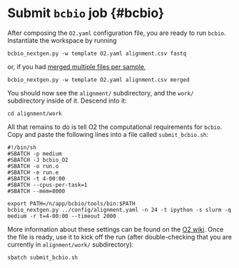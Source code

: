 # Submit `bcbio` job {#bcbio}

After composing the `O2.yaml` configuration file, you are ready to run `bcbio`. Instantiate the workspace by running

```
bcbio_nextgen.py -w template O2.yaml alignment.csv fastq
```

or, if you had [merged multiple files per sample](#sampledesc),

```
bcbio_nextgen.py -w template O2.yaml alignment.csv merged
```

You should now see the `alignment/` subdirectory, and the `work/` subdirectory inside of it. Descend into it:

```
cd alignment/work
```

All that remains to do is tell O2 the computational requirements for `bcbio`. Copy and paste the following lines into a file called `submit_bcbio.sh`:

```
#!/bin/sh
#SBATCH -p medium
#SBATCH -J bcbio_O2
#SBATCH -o run.o
#SBATCH -e run.e
#SBATCH -t 4-00:00
#SBATCH --cpus-per-task=1
#SBATCH --mem=8000

export PATH=/n/app/bcbio/tools/bin:$PATH
bcbio_nextgen.py ../config/alignment.yaml -n 24 -t ipython -s slurm -q medium -r t=4-00:00 --timeout 2000
```

More information about these settings can be found on the [O2 wiki](https://wiki.rc.hms.harvard.edu/display/O2/How+To+Submit+Parallel+Jobs+in+O2). Once the file is ready, use it to kick off the run (after double-checking that you are currently in `alignment/work/` subdirectory):

```
sbatch submit_bcbio.sh
```
